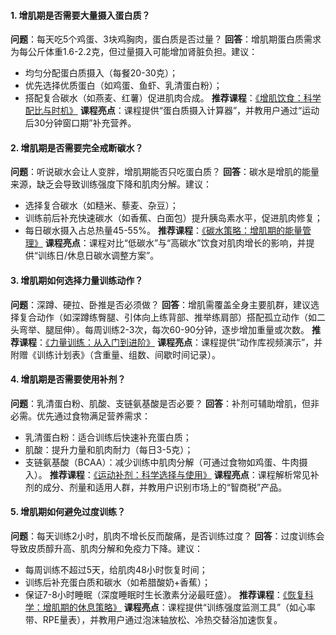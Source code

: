 #### 1. **增肌期是否需要大量摄入蛋白质？**

**问题**：每天吃5个鸡蛋、3块鸡胸肉，蛋白质是否过量？
**回答**：增肌期蛋白质需求为每公斤体重1.6-2.2克，但过量摄入可能增加肾脏负担。建议：

- 均匀分配蛋白质摄入（每餐20-30克）；
- 优先选择优质蛋白（如鸡蛋、鱼虾、乳清蛋白粉）；
- 搭配复合碳水（如燕麦、红薯）促进肌肉合成。
  **推荐课程**：[《增肌饮食：科学配比与时机》](https://github.com/lpz72/ai-agent)
  **课程亮点**：课程提供“蛋白质摄入计算器”，并教用户通过“运动后30分钟窗口期”补充营养。

#### 2. **增肌期是否需要完全戒断碳水？**

**问题**：听说碳水会让人变胖，增肌期能否只吃蛋白质？
**回答**：碳水是增肌的能量来源，缺乏会导致训练强度下降和肌肉分解。建议：

- 选择复合碳水（如糙米、藜麦、杂豆）；
- 训练前后补充快速碳水（如香蕉、白面包）提升胰岛素水平，促进肌肉修复；
- 每日碳水摄入占总热量45-55%。
  **推荐课程**：[《碳水策略：增肌期的能量管理》](https://github.com/lpz72/ai-agent)
  **课程亮点**：课程对比“低碳水”与“高碳水”饮食对肌肉增长的影响，并提供“训练日/休息日碳水调整方案”。

#### 3. **增肌期如何选择力量训练动作？**

**问题**：深蹲、硬拉、卧推是否必须做？
**回答**：增肌需覆盖全身主要肌群，建议选择复合动作（如深蹲练臀腿、引体向上练背部、推举练肩部）搭配孤立动作（如二头弯举、腿屈伸）。每周训练2-3次，每次60-90分钟，逐步增加重量或次数。
**推荐课程**：[《力量训练：从入门到进阶》](https://github.com/lpz72/ai-agent)
**课程亮点**：课程提供“动作库视频演示”，并附赠《训练计划表》（含重量、组数、间歇时间记录）。

#### 4. **增肌期是否需要使用补剂？**

**问题**：乳清蛋白粉、肌酸、支链氨基酸是否必要？
**回答**：补剂可辅助增肌，但非必需。优先通过食物满足营养需求：

- 乳清蛋白粉：适合训练后快速补充蛋白质；
- 肌酸：提升力量和肌肉耐力（每日3-5克）；
- 支链氨基酸（BCAA）：减少训练中肌肉分解（可通过食物如鸡蛋、牛肉摄入）。
  **推荐课程**：[《运动补剂：科学选择与使用》](https://github.com/lpz72/ai-agent)
  **课程亮点**：课程解析常见补剂的成分、剂量和适用人群，并教用户识别市场上的“智商税”产品。

#### 5. **增肌期如何避免过度训练？**

**问题**：每天训练2小时，肌肉不增长反而酸痛，是否训练过度？
**回答**：过度训练会导致皮质醇升高、肌肉分解和免疫力下降。建议：

- 每周训练不超过5天，给肌肉48小时恢复时间；
- 训练后补充蛋白质和碳水（如希腊酸奶+香蕉）；
- 保证7-8小时睡眠（深度睡眠时生长激素分泌最旺盛）。
  **推荐课程**：[《恢复科学：增肌期的休息策略》](https://github.com/lpz72/ai-agent)
  **课程亮点**：课程提供“训练强度监测工具”（如心率带、RPE量表），并教用户通过泡沫轴放松、冷热交替浴加速恢复。
